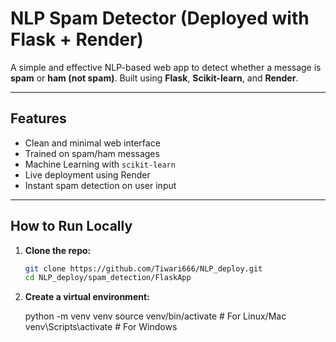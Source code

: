 #  NLP Spam Detector (Deployed with Flask + Render)

A simple and effective NLP-based web app to detect whether a message is **spam** or **ham (not spam)**. Built using **Flask**, **Scikit-learn**, and **Render**.

---

##  Features

-  Clean and minimal web interface
-  Trained on spam/ham messages
-  Machine Learning with `scikit-learn`
-  Live deployment using Render
-  Instant spam detection on user input

---

##  How to Run Locally

1. **Clone the repo:**
   ```bash
   git clone https://github.com/Tiwari666/NLP_deploy.git
   cd NLP_deploy/spam_detection/FlaskApp


2. **Create a virtual environment:**

   python -m venv venv
source venv/bin/activate      # For Linux/Mac
venv\Scripts\activate         # For Windows
